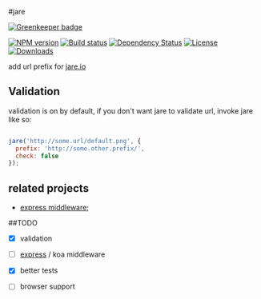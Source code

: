 #jare

[![Greenkeeper badge](https://badges.greenkeeper.io/zhuangya/jare.svg)](https://greenkeeper.io/)

[![NPM version][npm-image]][npm-url]
[![Build status][travis-image]][travis-url]
[![Dependency Status][david-image]][david-url]
[![License][license-image]][license-url]
[![Downloads][downloads-image]][downloads-url]

add url prefix for [jare.io](http://www.jare.io/)


## Validation

validation is on by default, if you don't want jare to validate url, invoke jare like so:

```javascript

jare('http://some.url/default.png', {
  prefix: 'http://some.other.prefix/',
  check: false
});
```

## related projects

- [express middleware][express-jare-url];

##TODO

- [x] validation
- [ ] [express][express-jare-url] / koa middleware
- [x] better tests
- [ ] browser support


[express-jare-url]:https://npmjs.org/package/express-jare

[npm-image]: https://img.shields.io/npm/v/jare.svg?style=flat-square
[npm-url]: https://npmjs.org/package/jare
[travis-image]: https://img.shields.io/travis/zhuangya/jare.svg?style=flat-square
[travis-url]: https://travis-ci.org/zhuangya/jare
[david-image]: http://img.shields.io/david/zhuangya/jare.svg?style=flat-square
[david-url]: https://david-dm.org/zhuangya/jare
[license-image]: http://img.shields.io/npm/l/jare.svg?style=flat-square
[license-url]: LICENSE
[downloads-image]: http://img.shields.io/npm/dm/jare.svg?style=flat-square
[downloads-url]: https://npmjs.org/package/jare
